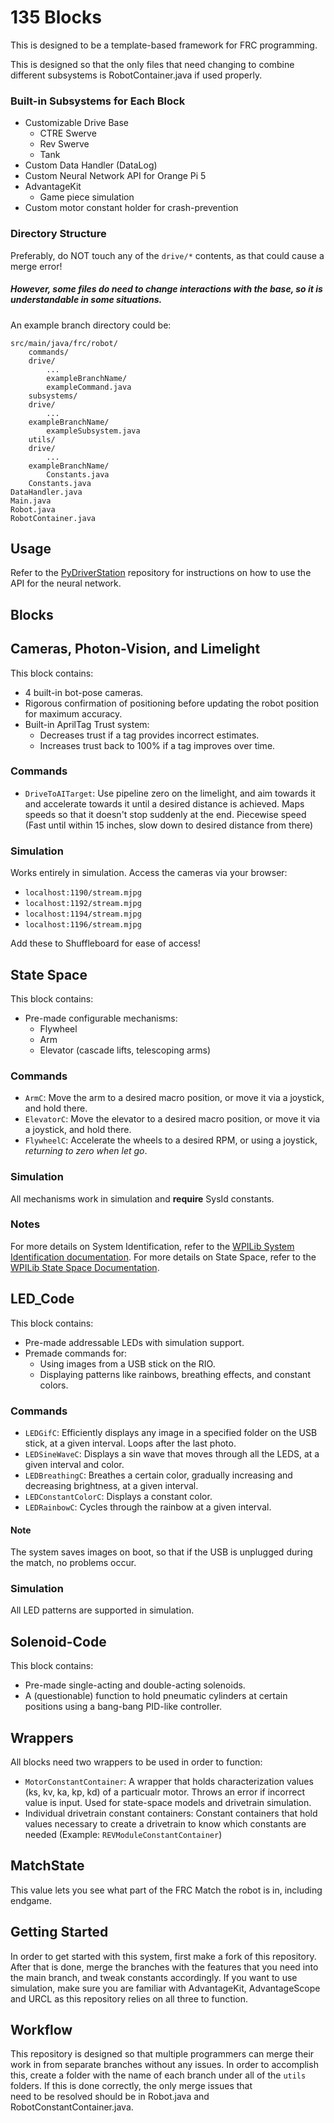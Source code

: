 # 135 Blocks
This is designed to be a template-based framework for FRC programming.

This is designed so that the only files that need changing to combine different subsystems is RobotContainer.java if used properly.

### Built-in Subsystems for Each Block

- Customizable Drive Base
  - CTRE Swerve
  - Rev Swerve
  - Tank
- Custom Data Handler (DataLog)
- Custom Neural Network API for Orange Pi 5
- AdvantageKit
  - Game piece simulation
- Custom motor constant holder for crash-prevention

### Directory Structure
Preferably, do NOT touch any of the `drive/*` contents, as that could cause a merge error!
##### However, some files do need to change interactions with the base, so it is understandable in some situations.

An example branch directory could be:


    src/main/java/frc/robot/
        commands/
		drive/
			...
        	exampleBranchName/
			exampleCommand.java
        subsystems/
		drive/
			...
		exampleBranchName/
			exampleSubsystem.java
        utils/
		drive/
			...
		exampleBranchName/
			Constants.java
        Constants.java
	DataHandler.java
	Main.java
	Robot.java
	RobotContainer.java

 
## Usage

Refer to the [PyDriverStation](https://github.com/Team135BlackKnights/PyDriverStation) repository for instructions on how to use the API for the neural network.
 

## Blocks


## Cameras, Photon-Vision, and Limelight

This block contains:

- 4 built-in bot-pose cameras.
- Rigorous confirmation of positioning before updating the robot position for maximum accuracy.
- Built-in AprilTag Trust system: 
  - Decreases trust if a tag provides incorrect estimates.
  - Increases trust back to 100% if a tag improves over time.

### Commands
- `DriveToAITarget`: Use pipeline zero on the limelight, and aim towards it and accelerate towards it until a desired distance is achieved. Maps speeds so that it doesn't stop suddenly at the end. Piecewise speed (Fast until within 15 inches, slow down to desired distance from there)
  
### Simulation
Works entirely in simulation. Access the cameras via your browser:

- `localhost:1190/stream.mjpg`
- `localhost:1192/stream.mjpg`
- `localhost:1194/stream.mjpg`
- `localhost:1196/stream.mjpg`
  
Add these to Shuffleboard for ease of access!


## State Space

This block contains:

- Pre-made configurable mechanisms:
  - Flywheel
  - Arm
  - Elevator (cascade lifts, telescoping arms)
    
### Commands
- `ArmC`: Move the arm to a desired macro position, or move it via a joystick, and hold there.
- `ElevatorC`: Move the elevator to a desired macro position, or move it via a joystick, and hold there.
- `FlywheelC`: Accelerate the wheels to a desired RPM, or using a joystick, *returning to zero when let go*.
  
### Simulation
All mechanisms work in simulation and **require** SysId constants. 

### Notes
For more details on System Identification, refer to the [WPILib System Identification documentation](https://docs.wpilib.org/en/stable/docs/software/advanced-controls/system-identification/index.html).
For more details on State Space, refer to the [WPILib State Space Documentation](https://docs.wpilib.org/en/stable/docs/software/advanced-controls/state-space/state-space-intro.html).

## LED_Code

This block contains:

- Pre-made addressable LEDs with simulation support.
- Premade commands for:
  - Using images from a USB stick on the RIO.
  - Displaying patterns like rainbows, breathing effects, and constant colors.

### Commands
- `LEDGifC`: Efficiently displays any image in a specified folder on the USB stick, at a given interval. Loops after the last photo.
- `LEDSineWaveC`: Displays a sin wave that moves through all the LEDS, at a given interval and color.
- `LEDBreathingC`: Breathes a certain color, gradually increasing and decreasing brightness, at a given interval.
- `LEDConstantColorC`: Displays a constant color.
- `LEDRainbowC`: Cycles through the rainbow at a given interval.

#### Note
The system saves images on boot, so that if the USB is unplugged during the match, no problems occur.

### Simulation
All LED patterns are supported in simulation.


## Solenoid-Code

This block contains:

- Pre-made single-acting and double-acting solenoids.
- A (questionable) function to hold pneumatic cylinders at certain positions using a bang-bang PID-like controller.


 ## Wrappers
 
 All blocks need two wrappers to be used in order to function:
 
  - `MotorConstantContainer`:  A wrapper that holds characterization values (ks, kv, ka, kp, kd) of a particualr motor. Throws an error if incorrect value is input. Used for state-space models and drivetrain simulation.
  - Individual drivetrain constant containers: Constant containers that hold values necessary to create a drivetrain to know which constants are needed (Example: `REVModuleConstantContainer`)

 ## MatchState 

 This value lets you see what part of the FRC Match the robot is in, including endgame.

 ## Getting Started
 In order to get started with this system, first make a fork of this repository. After that is done, merge the branches with the features that you need into the main branch, and tweak constants accordingly. If you want to use simulation, make sure you are familiar with AdvantageKit, 
 AdvantageScope and URCL as this repository relies on all three to function. 

 ## Workflow
 This repository is designed so that multiple programmers can merge their work in from separate branches without any issues. In order to accomplish this, create a folder with the name of each branch under all of the `utils` folders.  If this is done correctly, the only merge issues that  
 need to be resolved should be in Robot.java and RobotConstantContainer.java.
